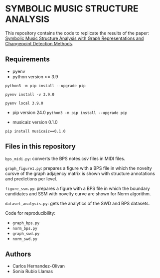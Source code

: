 # SYMBOLIC MUSIC STRUCTURE ANALYSIS

This repository contains the code to replicate the results of the paper: [Symbolic Music Structure Analysis with Graph Representations and Changepoint Detection Methods](https://arxiv.org/abs/2303.13881).


## Requirements
- pyenv
- python version >= 3.9

``` python3 -m pip install --upgrade pip ```

``` pyenv install -v 3.9.0 ```

``` pyenv local 3.9.0 ```

- pip version 24.0 
` python3 -m pip install --upgrade pip `

- musicaiz version 0.1.0

```pip install musicaiz==0.1.0```

## Files in this repository

`bps_midi.py`: converts the BPS notes.csv files in MIDI files.

`graph_figure1.py`: prepares a figure with a BPS file in which the novelty cursve of the graph adjajency matrix is shown with structure annotations and predictions per level.

`figure_ssm.py`: prepares a figure with a BPS file in which the boundary candidates and SSM with novelty curve are shown for Norm algorithm.

`dataset_analysis.py`: gets the analytics of the SWD and BPS datasets.

Code for reproducibility:
- `graph_bps.py`
- `norm_bps.py`
- `graph_swd.py`
- `norm_swd.py`

## Authors

- Carlos Hernandez-Olivan
- Sonia Rubio Llamas
